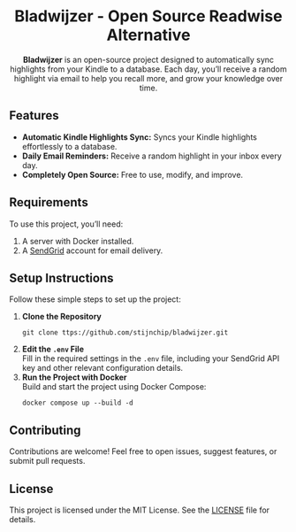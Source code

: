 <h1 align="center">Bladwijzer - Open Source Readwise Alternative</h1>

<p align="center">
  <strong>Bladwijzer</strong> is an open-source project designed to automatically sync highlights from your Kindle to a database. Each day, you’ll receive a random highlight via email to help you recall more, and grow your knowledge over time.
</p>

## Features
<ul>
  <li><strong>Automatic Kindle Highlights Sync:</strong> Syncs your Kindle highlights effortlessly to a database.</li>
  <li><strong>Daily Email Reminders:</strong> Receive a random highlight in your inbox every day.</li>
  <li><strong>Completely Open Source:</strong> Free to use, modify, and improve.</li>
</ul>

## Requirements
<p>To use this project, you’ll need:</p>
<ol>
  <li>A server with Docker installed.</li>
  <li>A <a href="https://sendgrid.com/" target="_blank">SendGrid</a> account for email delivery.</li>
</ol>

## Setup Instructions
<p>Follow these simple steps to set up the project:</p>

<ol>
  <li>
    <strong>Clone the Repository</strong><br>
    <pre><code>git clone ttps://github.com/stijnchip/bladwijzer.git</code></pre>
  </li>
  <li>
    <strong>Edit the <code>.env</code> File</strong><br>
    Fill in the required settings in the <code>.env</code> file, including your SendGrid API key and other relevant configuration details.
  </li>
  <li>
    <strong>Run the Project with Docker</strong><br>
    Build and start the project using Docker Compose:<br>
    <pre><code>docker compose up --build -d</code></pre>
  </li>
</ol>

<h2>Contributing</h2>
<p>Contributions are welcome! Feel free to open issues, suggest features, or submit pull requests.</p>

<h2>License</h2>
<p>This project is licensed under the MIT License. See the <a href="LICENSE">LICENSE</a> file for details.</p>
